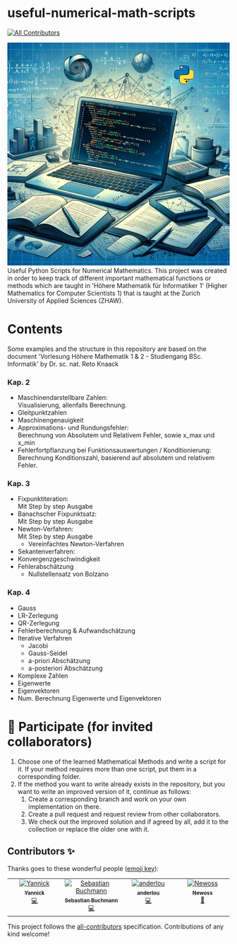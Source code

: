 # useful-numerical-math-scripts
<!-- ALL-CONTRIBUTORS-BADGE:START - Do not remove or modify this section -->
[![All Contributors](https://img.shields.io/badge/all_contributors-4-orange.svg?style=flat-square)](#contributors-)
<!-- ALL-CONTRIBUTORS-BADGE:END -->
![repo profile](assets/repo-profile.png)
Useful Python Scripts for Numerical Mathematics. This project was created in order to keep track of different important 
mathematical functions or methods which are taught in 'Höhere Mathematik für Informatiker 1' (Higher Mathematics for
Computer Scientists 1) that is taught at the Zurich University of Applied Sciences (ZHAW).

# Contents
Some examples and the structure in this repository are based on the document 'Vorlesung Höhere Mathematik 1 & 2 - Studiengang BSc. Informatik' by Dr. sc. nat. Reto Knaack

### Kap. 2
- Maschinendarstellbare Zahlen:<br>
  Visualisierung, allenfalls Berechnung.
- Gleitpunktzahlen
- Maschinengenauigkeit
- Approximations- und Rundungsfehler:<br>
  Berechnung von Absolutem und Relativem Fehler, sowie x_max und x_min
- Fehlerfortpflanzung bei Funktionsauswertungen / Konditionierung:<br>
  Berechnung Konditionszahl, basierend auf absolutem und relativem Fehler.
### Kap. 3
- Fixpunktiteration:<br>
  Mit Step by step Ausgabe
- Banachscher Fixpunktsatz:<br>
  Mit Step by step Ausgabe
- Newton-Verfahren:<br>
  Mit Step by step Ausgabe
  - Vereinfachtes Newton-Verfahren
- Sekantenverfahren:<br>
- Konvergenzgeschwindigkeit
- Fehlerabschätzung
  - Nullstellensatz von Bolzano
### Kap. 4
- Gauss
- LR-Zerlegung
- QR-Zerlegung
- Fehlerberechnung & Aufwandschätzung
- Iterative Verfahren
  - Jacobi
  - Gauss-Seidel
  - a-priori Abschätzung
  - a-posteriori Abschätzung
- Komplexe Zahlen
- Eigenwerte
- Eigenvektoren
- Num. Berechnung Eigenwerte und Eigenvektoren


# 🙏 Participate (for invited collaborators)
1. Choose one of the learned Mathematical Methods and write a script for it. If your method requires more than one 
script, put them in a corresponding folder.
2. If the method you want to write already exists in the repository, but you want to write an improved version of it,
continue as follows:
   1. Create a corresponding branch and work on your own implementation on there.
   2. Create a pull request and request review from other collaborators.
   3. We check out the improved solution and if agreed by all, add it to the collection or replace the older one with it.

## Contributors ✨

Thanks goes to these wonderful people ([emoji key](https://allcontributors.org/docs/en/emoji-key)):

<!-- ALL-CONTRIBUTORS-LIST:START - Do not remove or modify this section -->
<!-- prettier-ignore-start -->
<!-- markdownlint-disable -->
<table>
  <tbody>
    <tr>
      <td align="center" valign="top" width="14.28%"><a href="https://github.com/yhlbr"><img src="https://avatars.githubusercontent.com/u/34631187?v=4?s=100" width="100px;" alt="Yannick"/><br /><sub><b>Yannick</b></sub></a><br /><a href="https://github.com/fiechdus/useful-numerical-math-scripts/commits?author=yhlbr" title="Code">💻</a></td>
      <td align="center" valign="top" width="14.28%"><a href="https://github.com/sebi-buchmann"><img src="https://avatars.githubusercontent.com/u/100314691?v=4?s=100" width="100px;" alt="Sebastian Buchmann"/><br /><sub><b>Sebastian Buchmann</b></sub></a><br /><a href="https://github.com/fiechdus/useful-numerical-math-scripts/commits?author=sebi-buchmann" title="Code">💻</a></td>
      <td align="center" valign="top" width="14.28%"><a href="https://github.com/anderlou"><img src="https://avatars.githubusercontent.com/u/126247755?v=4?s=100" width="100px;" alt="anderlou"/><br /><sub><b>anderlou</b></sub></a><br /><a href="https://github.com/fiechdus/useful-numerical-math-scripts/commits?author=anderlou" title="Code">💻</a></td>
      <td align="center" valign="top" width="14.28%"><a href="https://github.com/Newoss"><img src="https://avatars.githubusercontent.com/u/91864212?v=4?s=100" width="100px;" alt="Newoss"/><br /><sub><b>Newoss</b></sub></a><br /><a href="https://github.com/fiechdus/useful-numerical-math-scripts/pulls?q=is%3Apr+reviewed-by%3ANewoss" title="Reviewed Pull Requests">👀</a></td>
    </tr>
  </tbody>
</table>

<!-- markdownlint-restore -->
<!-- prettier-ignore-end -->

<!-- ALL-CONTRIBUTORS-LIST:END -->

This project follows the [all-contributors](https://github.com/all-contributors/all-contributors) specification. Contributions of any kind welcome!